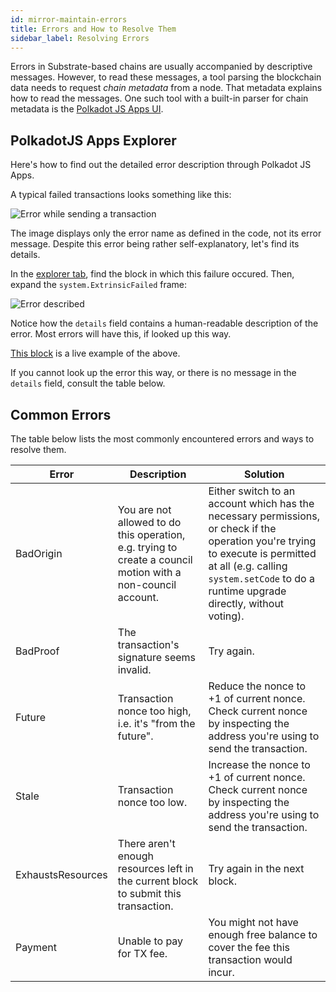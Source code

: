 ```yaml
---
id: mirror-maintain-errors
title: Errors and How to Resolve Them
sidebar_label: Resolving Errors
---
```


Errors in Substrate-based chains are usually accompanied by descriptive messages. However, to read these messages, a tool parsing the blockchain data needs to request _chain metadata_ from a node. That metadata explains how to read the messages. One such tool with a built-in parser for chain metadata is the [Polkadot JS Apps UI](https://polkadot.js.org/apps).

## PolkadotJS Apps Explorer

Here's how to find out the detailed error description through Polkadot JS Apps.

A typical failed transactions looks something like this:

![Error while sending a transaction](/img/errors/01.jpg)

The image displays only the error name as defined in the code, not its error message. Despite this error being rather self-explanatory, let's find its details.

In the [explorer tab](https://polkadot.js.org/apps/#/explorer), find the block in which this failure occured. Then, expand the `system.ExtrinsicFailed` frame:

![Error described](/img/errors/02.jpg)

Notice how the `details` field contains a human-readable description of the error. Most errors will have this, if looked up this way.

[This block](https://polkadot.js.org/apps/#/explorer/query/0xa10104ed21dfe409c7871a975155766c5dd97e1e2ac7faf3c90f1f8dca89104b) is a live example of the above.

If you cannot look up the error this way, or there is no message in the `details` field, consult the table below.

## Common Errors

The table below lists the most commonly encountered errors and ways to resolve them.

| Error     | Description | Solution |
| --------- | ----------- | -------- |
| BadOrigin | You are not allowed to do this operation, e.g. trying to create a council motion with a non-council account. | Either switch to an account which has the necessary permissions, or check if the operation you're trying to execute is permitted at all (e.g. calling `system.setCode` to do a runtime upgrade directly, without voting). |
| BadProof  | The transaction's signature seems invalid. | Try again. |
| Future | Transaction nonce too high, i.e. it's "from the future". | Reduce the nonce to +1 of current nonce. Check current nonce by inspecting the address you're using to send the transaction. |
| Stale | Transaction nonce too low. | Increase the nonce to +1 of current nonce. Check current nonce by inspecting the address you're using to send the transaction. |
| ExhaustsResources | There aren't enough resources left in the current block to submit this transaction. | Try again in the next block. |
| Payment | Unable to pay for TX fee. | You might not have enough free balance to cover the fee this transaction would incur. |